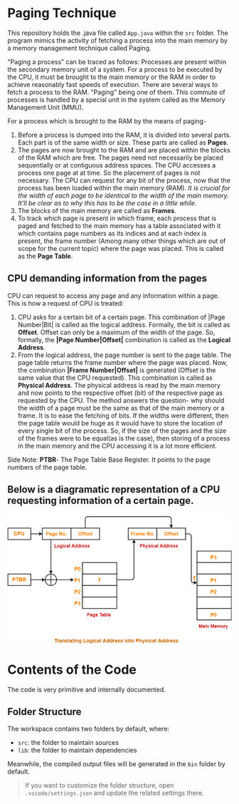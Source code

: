 # Paging Technique

This repository holds the .java file called `App.java` within the `src` folder. The program mimics the activity of fetching a process into the main memory by a memory management technique called Paging.

"Paging a process" can be traced as follows:
Processes are present within the secondary memory unit of a system. For a process to be executed by the CPU, it must be brought to the main memory or the RAM in order to achieve reasonably fast speeds of execution. There are several ways to fetch a process to the RAM. "Paging" being one of them. This commute of processes is handled by a special unit in the system called as the Memory Management Unit (MMU).

For a process which is brought to the RAM by the means of paging- 
1. Before a process is dumped into the RAM, it is divided into several parts. Each part is of the same width or size. These parts are called as **Pages**.
2.  The pages are now brought to the RAM and are placed within the blocks of the RAM which are free. The pages need not necessarily be placed sequentially or at contiguous address spaces. The CPU accesses a process one page at at time. So the placement of pages is not necessary.
The CPU can request for any bit of the process, now that the process has been loaded within the main memory (RAM). 
*It is crucial for the width of each page to be identical to the width of the main memory. It'll be clear as to why this has to be the case in a little while.*
3. The blocks of the main memory are called as **Frames**.
4. To track which page is present in which frame, each process that is paged and fetched to the main memory has a table associated with it which contains page numbers as its indices and at each index is present, the frame number (Among many other things which are out of scope for the current topic) where the page was placed. This is called as the **Page Table**.

## CPU demanding information from the pages

CPU can request to access any page and any information within a page.
This is how a request of CPU is treated:
1. CPU asks for a certain bit of a certain page. This combination of |Page Number|Bit| is called as the logical address. Formally, the bit is called as **Offset**. Offset can only be a maximum of the width of the page. So, formally, the **|Page Number|Offset|** combination is called as the **Logical Address**.
2. From the logical address, the page number is sent to the page table. The page table returns the frame number where the page was placed. Now, the combination **|Frame Number|Offset|** is generated (Offset is the same value that the CPU requested). This combination is called as **Physical Address**. The physical address is read by the main memory and now points to the respective offset (bit) of the respective page as requested by the CPU.
The method answers the question- why should the width of a page must be the same as that of the main memory or a frame. It is to ease the fetching of bits. If the widths were different, then the page table would be huge as it would have to store the location of every single bit of the process. 
So, if the size of the pages and the size of the frames were to be equal(as is the case), then storing of a process in the main memory and the CPU accessing it is a lot more efficient.

Side Note: 
**PTBR**- The Page Table Base Register. It points to the page numbers of the page table.

## Below is a diagramatic representation of a CPU requesting information of a certain page.
![someText](PagingDiagram.png)


# Contents of the Code

The code is very primitive and internally documented. 

## Folder Structure

The workspace contains two folders by default, where:

- `src`: the folder to maintain sources
- `lib`: the folder to maintain dependencies

Meanwhile, the compiled output files will be generated in the `bin` folder by default.

> If you want to customize the folder structure, open `.vscode/settings.json` and update the related settings there.
